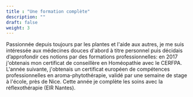 ```yaml
---
title : "Une formation complète"
description: ""
draft: false
weight: 3
---
```


Passionnée depuis toujours par les plantes et l'aide aux autres, je me suis intéressée aux médecines douces d'abord à titre personnel puis décidais d’approfondir ces notions par des formations professionnelles: en 2017 j'obtenais mon certificat de conseillère en Homéopathie avec le CERFPA. L'année suivante, j'obtenais un certificat européen de compétences professionnelles en aroma-phytothérapie, validé par une semaine de stage à l'école, près de Nice. Cette année je complète les soins avec la réflexothérapie (EIR Nantes).
